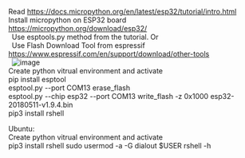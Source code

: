 Read https://docs.micropython.org/en/latest/esp32/tutorial/intro.html  
Install micropython on ESP32 board https://micropython.org/download/esp32/  
  &ensp;Use esptools.py method from the tutorial. Or  
  &ensp;Use Flash Download Tool from espressif https://www.espressif.com/en/support/download/other-tools  
  &ensp;![image](https://github.com/mryokai/esp32-micropython-installation/assets/136013177/eeda586c-f026-47a2-a0fb-729715f728be)  
Create python vitrual environment and activate  
pip install esptool  
esptool.py --port COM13 erase_flash  
esptool.py --chip esp32 --port COM13 write_flash -z 0x1000 esp32-20180511-v1.9.4.bin  
pip3 install rshell  

Ubuntu:  
Create python vitrual environment and activate   
pip3 install rshell
sudo usermod -a -G dialout $USER
rshell -h



